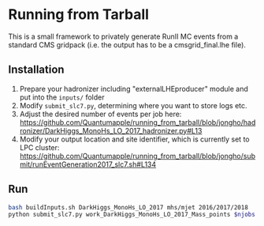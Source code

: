 # Running from Tarball

This is a small framework to privately generate RunII MC events from a standard CMS gridpack (i.e. the output has to be a cmsgrid_final.lhe file).

## Installation

1. Prepare your hadronizer including "externalLHEproducer" module and put into the `inputs/` folder
2. Modify `submit_slc7.py`, determining where you want to store logs etc.  
3. Adjust the desired number of events per job here: https://github.com/Quantumapple/running_from_tarball/blob/jongho/hadronizer/DarkHiggs_MonoHs_LO_2017_hadronizer.py#L13 
4. Modify your output location and site identifier, which is currently set to LPC cluster: https://github.com/Quantumapple/running_from_tarball/blob/jongho/submit/runEventGeneration2017_slc7.sh#L134

## Run

```bash
bash buildInputs.sh DarkHiggs_MonoHs_LO_2017 mhs/mjet 2016/2017/2018
python submit_slc7.py work_DarkHiggs_MonoHs_LO_2017_Mass_points $njobs
```
